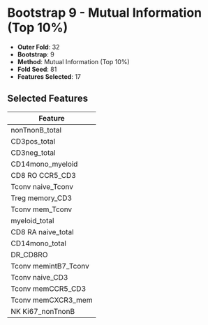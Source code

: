 # Bootstrap 9 - Mutual Information (Top 10%)

- **Outer Fold**: 32
- **Bootstrap**: 9
- **Method**: Mutual Information (Top 10%)
- **Fold Seed**: 81
- **Features Selected**: 17

## Selected Features

| Feature |
|---------|
| nonTnonB_total |
| CD3pos_total |
| CD3neg_total |
| CD14mono_myeloid |
| CD8 RO CCR5_CD3 |
| Tconv naive_Tconv |
| Treg memory_CD3 |
| Tconv mem_Tconv |
| myeloid_total |
| CD8 RA naive_total |
| CD14mono_total |
| DR_CD8RO |
| Tconv memintB7_Tconv |
| Tconv naive_CD3 |
| Tconv memCCR5_CD3 |
| Tconv memCXCR3_mem |
| NK Ki67_nonTnonB |

